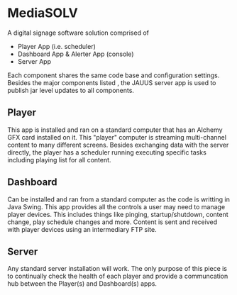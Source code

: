 # MediaSOLV
A digital signage software solution comprised of 
* Player App (i.e. scheduler)
* Dashboard App & Alerter App (console)
* Server App

Each component shares the same code base and configuration settings. Besides the major components listed , the JAUUS server app is used to publish jar level updates to all components.

## Player
This app is installed and ran on a standard computer that has an Alchemy GFX card installed on it. This "player" computer is streaming multi-channel content to many different screens. Besides exchanging data with the server directly, the player has a scheduler running executing specific tasks including playing list for all content.

## Dashboard
Can be installed and ran from a standard computer as the code is writting in Java Swing. This app provides all the controls a user may need to manage player devices. This includes things like pinging, startup/shutdown, content change, play schedule changes and more. Content is sent and received with player devices using an intermediary FTP site.

## Server
Any standard server installation will work. The only purpose of this piece is to continually check the health of each player and provide a communcation hub between the Player(s) and Dashboard(s) apps.
